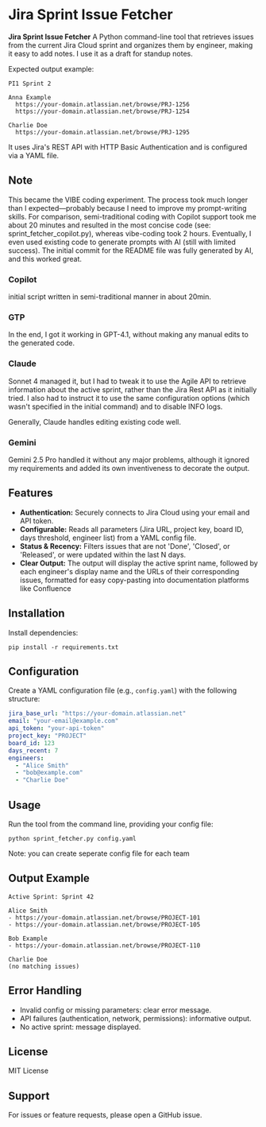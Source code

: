 # Jira Sprint Issue Fetcher

**Jira Sprint Issue Fetcher** 
A Python command-line tool that retrieves issues from the current Jira Cloud sprint and organizes them by engineer, making it easy to add notes. I use it as a draft for standup notes.

Expected output example:
```
PI1 Sprint 2

Anna Example
  https://your-domain.atlassian.net/browse/PRJ-1256
  https://your-domain.atlassian.net/browse/PRJ-1254
  
Charlie Doe
  https://your-domain.atlassian.net/browse/PRJ-1295
```  
It uses Jira's REST API with HTTP Basic Authentication and is configured via a YAML file.

## Note 
This became the VIBE coding experiment. The process took much longer than I expected—probably because I need to improve my prompt-writing skills. For comparison, semi-traditional coding with Copilot support took me about 20 minutes and resulted in the most concise code (see: sprint_fetcher_copilot.py), whereas vibe-coding took 2 hours. Eventually, I even used existing code to generate prompts with AI (still with limited success). 
The initial commit for the README file was fully generated by AI, and this worked great.

### Copilot
initial script written in semi-traditional manner in about 20min.

### GTP
In the end, I got it working in GPT-4.1, without making any manual edits to the generated code.

### Claude
Sonnet 4 managed it, but I had to tweak it to use the Agile API to retrieve information about the active sprint, rather than the Jira Rest API as it initially tried. I also had to instruct it to use the same configuration options (which wasn't specified in the initial command) and to disable INFO logs.

Generally, Claude handles editing existing code well.

### Gemini
Gemini 2.5 Pro handled it without any major problems, although it ignored my requirements and added its own inventiveness to decorate the output.

## Features

- **Authentication:** Securely connects to Jira Cloud using your email and API token.
- **Configurable:** Reads all parameters (Jira URL, project key, board ID, days threshold, engineer list) from a YAML config file.
- **Status & Recency:** Filters issues that are not 'Done', 'Closed', or 'Released', or were updated within the last N days.
- **Clear Output:** The output will display the active sprint name, followed by each engineer's display name and the URLs of their corresponding issues, formatted for easy copy-pasting into documentation platforms like Confluence

## Installation

Install dependencies:
   ```
   pip install -r requirements.txt
   ```

## Configuration

Create a YAML configuration file (e.g., `config.yaml`) with the following structure:

```yaml
jira_base_url: "https://your-domain.atlassian.net"
email: "your-email@example.com"
api_token: "your-api-token"
project_key: "PROJECT"
board_id: 123
days_recent: 7
engineers:
  - "Alice Smith"
  - "bob@example.com"
  - "Charlie Doe"
```

## Usage

Run the tool from the command line, providing your config file:

```
python sprint_fetcher.py config.yaml
```

Note: you can create seperate config file for each team

## Output Example

```
Active Sprint: Sprint 42

Alice Smith
- https://your-domain.atlassian.net/browse/PROJECT-101
- https://your-domain.atlassian.net/browse/PROJECT-105

Bob Example
- https://your-domain.atlassian.net/browse/PROJECT-110

Charlie Doe
(no matching issues)
```

## Error Handling

- Invalid config or missing parameters: clear error message.
- API failures (authentication, network, permissions): informative output.
- No active sprint: message displayed.

## License

MIT License

## Support

For issues or feature requests, please open a GitHub issue.

